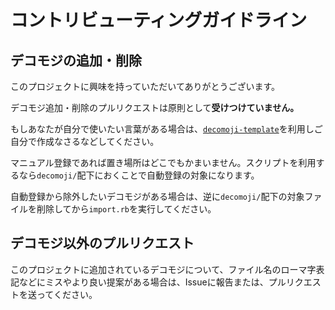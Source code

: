 # コントリビューティングガイドライン

## デコモジの追加・削除

このプロジェクトに興味を持っていただいてありがとうございます。

デコモジ追加・削除のプルリクエストは原則として**受けつけていません。**

もしあなたが自分で使いたい言葉がある場合は、[`decomoji-template`](https://github.com/oti/decomoji-template)を利用しご自分で作成なさるなどしてください。

マニュアル登録であれば置き場所はどこでもかまいません。スクリプトを利用するなら`decomoji/`配下におくことで自動登録の対象になります。

自動登録から除外したいデコモジがある場合は、逆に`decomoji/`配下の対象ファイルを削除してから`import.rb`を実行してください。

## デコモジ以外のプルリクエスト

このプロジェクトに追加されているデコモジについて、ファイル名のローマ字表記などにミスやより良い提案がある場合は、Issueに報告または、プルリクエストを送ってください。